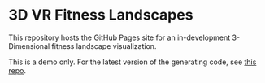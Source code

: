 # 3D VR Fitness Landscapes

This repository hosts the GitHub Pages site for an in-development 3-Dimensional fitness landscape visualization. 

This is a demo only. For the latest version of the generating code, see [this repo](https://github.com/alackles/project-viz-3D).


